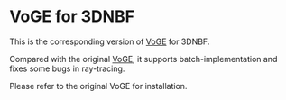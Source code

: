 # VoGE for 3DNBF
This is the corresponding version of [VoGE](https://github.com/Angtian/VoGE) for 3DNBF.

Compared with the original [VoGE](https://github.com/Angtian/VoGE), it supports batch-implementation and fixes some bugs in ray-tracing.

Please refer to the original VoGE for installation.
